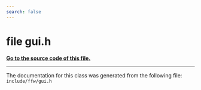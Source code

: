 ```yaml
---
search: false
---
```


# file gui.h

**[Go to the source code of this file.](gui_8h_source.md)**


----------------------------------------
The documentation for this class was generated from the following file: `include/ffw/gui.h`
